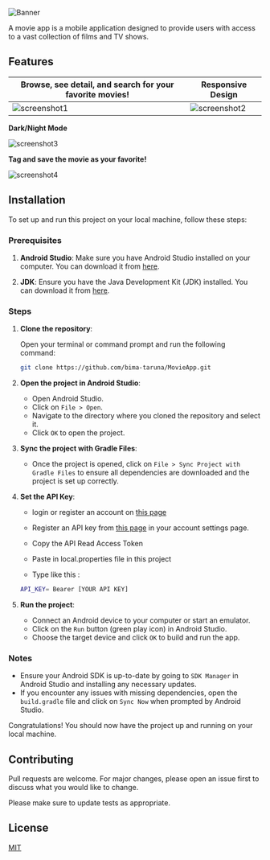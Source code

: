 ![Banner](https://res.cloudinary.com/dsxvvjpi4/image/upload/v1719387862/Movie_App_q7mlnj.png)

A movie app is a mobile application designed to provide users with access to a vast collection of films and TV shows.


## Features

| Browse, see detail, and search for your favorite movies!  | Responsive Design |
| ------ | ---- |
| ![screenshot1](https://res.cloudinary.com/dsxvvjpi4/image/upload/v1719381976/movie%20app/v6k4ze8ynsnjlli5jg3j.gif)  | ![screenshot2](https://res.cloudinary.com/dsxvvjpi4/image/upload/v1719386488/responsive_fiibya.gif) |


**Dark/Night Mode**

![screenshot3](https://res.cloudinary.com/dsxvvjpi4/image/upload/v1719386736/nightmode_vg1ids.gif)

**Tag and save the movie as your favorite!**

![screenshot4](https://res.cloudinary.com/dsxvvjpi4/image/upload/v1719387039/favorite_kozw6g.gif)


## Installation

To set up and run this project on your local machine, follow these steps:

### Prerequisites

1. **Android Studio**: Make sure you have Android Studio installed on your computer. You can download it from [here](https://developer.android.com/studio).

2. **JDK**: Ensure you have the Java Development Kit (JDK) installed. You can download it from [here](https://www.oracle.com/java/technologies/javase-jdk11-downloads.html).

### Steps

1. **Clone the repository**:

    Open your terminal or command prompt and run the following command:

    ```sh
    git clone https://github.com/bima-taruna/MovieApp.git
    ```

2. **Open the project in Android Studio**:

    - Open Android Studio.
    - Click on `File > Open`.
    - Navigate to the directory where you cloned the repository and select it.
    - Click `OK` to open the project.

3. **Sync the project with Gradle Files**:

    - Once the project is opened, click on `File > Sync Project with Gradle Files` to ensure all dependencies are downloaded and the project is set up correctly.

4. **Set the API Key**:
    - login or register an account on [this page](https://www.themoviedb.org/) 
    
    - Register an API key from [this page](https://www.themoviedb.org/settings/api) in your account settings page.
    
    - Copy the API Read Access Token
    - Paste in local.properties file in this project
    - Type like this :
    ```sh
    API_KEY= Bearer [YOUR API KEY]
    ```

5. **Run the project**:

    - Connect an Android device to your computer or start an emulator.
    - Click on the `Run` button (green play icon) in Android Studio.
    - Choose the target device and click `OK` to build and run the app.

### Notes

- Ensure your Android SDK is up-to-date by going to `SDK Manager` in Android Studio and installing any necessary updates.
- If you encounter any issues with missing dependencies, open the `build.gradle` file and click on `Sync Now` when prompted by Android Studio.

Congratulations! You should now have the project up and running on your local machine.

## Contributing

Pull requests are welcome. For major changes, please open an issue first
to discuss what you would like to change.

Please make sure to update tests as appropriate.

## License

[MIT](https://choosealicense.com/licenses/mit/)
